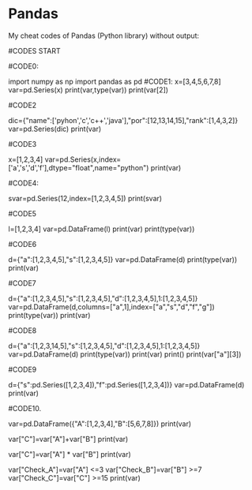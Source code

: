 # Pandas
My cheat codes of Pandas (Python library) without output:




#CODES START


#CODE0:

import numpy as np
import pandas as pd
#CODE1:
x=[3,4,5,6,7,8]
var=pd.Series(x)
print(var,type(var))
print(var[2])

#CODE2

dic={"name":['pyhon','c','c++','java'],"por":[12,13,14,15],"rank":[1,4,3,2]}
var=pd.Series(dic)
print(var)

#CODE3

x=[1,2,3,4]
var=pd.Series(x,index=['a','s','d','f'],dtype="float",name="python")
print(var)

#CODE4:

svar=pd.Series(12,index=[1,2,3,4,5])
print(svar)

#CODE5


l=[1,2,3,4]
var=pd.DataFrame(l)
print(var)
print(type(var))

#CODE6


d={"a":[1,2,3,4,5],"s":[1,2,3,4,5]}
var=pd.DataFrame(d)
print(type(var))
print(var)

#CODE7

d={"a":[1,2,3,4,5],"s":[1,2,3,4,5],"d":[1,2,3,4,5],1:[1,2,3,4,5]}
var=pd.DataFrame(d,columns=["a",1],index=["a","s","d","f","g"])
print(type(var))
print(var)

#CODE8

d={"a":[1,2,3,14,5],"s":[1,2,3,4,5],"d":[1,2,3,4,5],1:[1,2,3,4,5]}
var=pd.DataFrame(d)
print(type(var))
print(var)
print()
print(var["a"][3])

#CODE9

d={"s":pd.Series([1,2,3,4]),"f":pd.Series([1,2,3,4])}
var=pd.DataFrame(d)
print(var)

#CODE10.

var=pd.DataFrame({"A":[1,2,3,4],"B":[5,6,7,8]})
print(var)

var["C"]=var["A"]+var["B"]
print(var)

var["C"]=var["A"] * var["B"]
print(var)

var["Check_A"]=var["A"] <=3
var["Check_B"]=var["B"] >=7
var["Check_C"]=var["C"] >=15
print(var)
